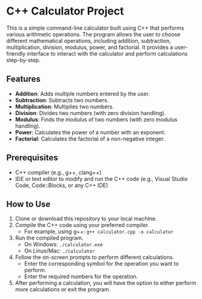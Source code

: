 # C++ Calculator Project

This is a simple command-line calculator built using C++ that performs various arithmetic operations. The program allows the user to choose different mathematical operations, including addition, subtraction, multiplication, division, modulus, power, and factorial. It provides a user-friendly interface to interact with the calculator and perform calculations step-by-step.

## Features

- **Addition**: Adds multiple numbers entered by the user.
- **Subtraction**: Subtracts two numbers.
- **Multiplication**: Multiplies two numbers.
- **Division**: Divides two numbers (with zero division handling).
- **Modulus**: Finds the modulus of two numbers (with zero modulus handling).
- **Power**: Calculates the power of a number with an exponent.
- **Factorial**: Calculates the factorial of a non-negative integer.

## Prerequisites

- C++ compiler (e.g., g++, clang++)
- IDE or text editor to modify and run the C++ code (e.g., Visual Studio Code, Code::Blocks, or any C++ IDE)

## How to Use

1. Clone or download this repository to your local machine.
2. Compile the C++ code using your preferred compiler.
    - For example, using g++: `g++ calculator.cpp -o calculator`
3. Run the compiled program.
    - On Windows: `./calculator.exe`
    - On Linux/Mac: `./calculator`
4. Follow the on-screen prompts to perform different calculations.
    - Enter the corresponding symbol for the operation you want to perform.
    - Enter the required numbers for the operation.
5. After performing a calculation, you will have the option to either perform more calculations or exit the program.
